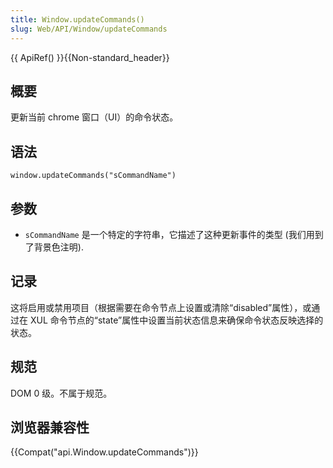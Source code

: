 ```yaml
---
title: Window.updateCommands()
slug: Web/API/Window/updateCommands
---
```

{{ ApiRef() }}{{Non-standard_header}}

## 概要

更新当前 chrome 窗口（UI）的命令状态。

## 语法

```plain
window.updateCommands("sCommandName")
```

## 参数

- `sCommandName` 是一个特定的字符串，它描述了这种更新事件的类型 (我们用到了背景色注明).

## 记录

这将启用或禁用项目（根据需要在命令节点上设置或清除“disabled”属性），或通过在 XUL 命令节点的“state”属性中设置当前状态信息来确保命令状态反映选择的状态。

## 规范

DOM 0 级。不属于规范。

## 浏览器兼容性

{{Compat("api.Window.updateCommands")}}
